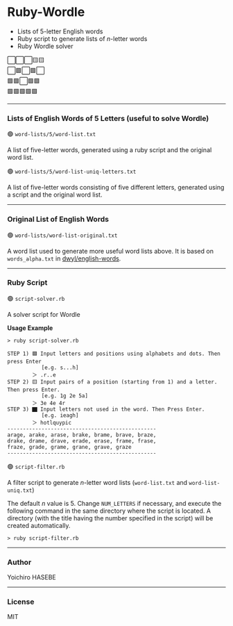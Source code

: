# Ruby-Wordle

- Lists of 5-letter English words
- Ruby script to generate lists of *n*-letter words
- Ruby Wordle solver

⬜️⬜️⬜️🟨🟨 \
⬜️🟩⬜️🟩⬜️ \
🟩🟩⬜️🟩🟩 \
🟩🟩🟩🟩🟩

----

### Lists of English Words of 5 Letters (useful to solve Wordle)

🟢 `word-lists/5/word-list.txt`

A list of five-letter words, generated using a ruby script and the original word list.

🟢 `word-lists/5/word-list-uniq-letters.txt`

A list of five-letter words consisting of five different letters, generated using a script and the original word list.

----

### Original List of English Words

🟢 `word-lists/word-list-original.txt`

A word list used to generate more useful word lists above. It is based on `words_alpha.txt` in [dwyl/english-words](https://github.com/dwyl/english-words).

----

### Ruby Script

🟢 `script-solver.rb`

A solver script for Wordle

**Usage Example**

```plain-text
> ruby script-solver.rb

STEP 1) 🟩 Input letters and positions using alphabets and dots. Then press Enter
           [e.g. s...h]
        ＞ .r..e
STEP 2) 🟨 Input pairs of a position (starting from 1) and a letter. Then press Enter.
           [e.g. 1g 2e 5a]
        ＞ 3e 4e 4r
STEP 3) ⬛︎ Input letters not used in the word. Then Press Enter.
           [e.g. ieagh]
        ＞ hotlquypic
------------------------------------------------
arage, arake, arase, brake, brame, brave, braze, 
drake, drame, drave, erade, erase, frame, frase, 
fraze, grade, grame, grane, grave, graze
------------------------------------------------
```

🟢 `script-filter.rb`

A filter script to generate *n*-letter word lists (`word-list.txt` and `word-list-uniq.txt`)

The default *n* value is 5. Change `NUM_LETTERS` if necessary, and execute the following command in the same directory where the script is located. A directory (with the title having the number specified in the script) will be created automatically.

```
> ruby script-filter.rb
```

----

### Author

Yoichiro HASEBE

----

### License

MIT
